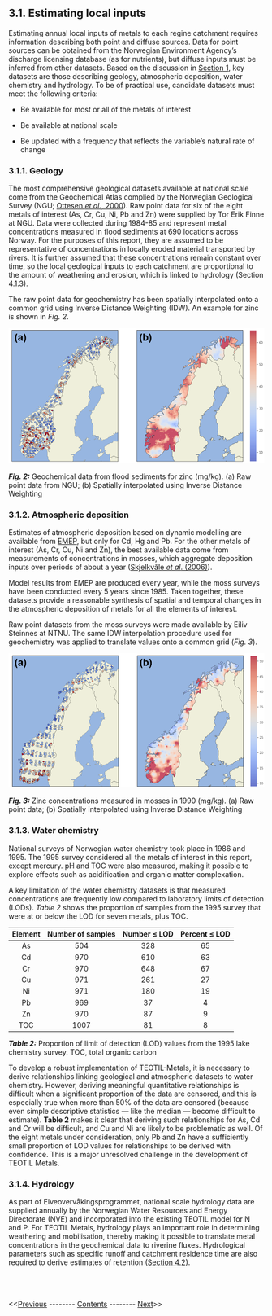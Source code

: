 ## 3.1. Estimating local inputs

Estimating annual local inputs of metals to each regine catchment requires information describing both point and diffuse sources. Data for point sources can be obtained from the Norwegian Environment Agency’s discharge licensing database (as for nutrients), but diffuse inputs must be inferred from other datasets. Based on the discussion in [Section 1](01_metal_behaviour.html), key datasets are those describing geology, atmospheric deposition, water chemistry and hydrology. To be of practical use, candidate datasets must meet the following criteria:

 * Be available for most or all of the metals of interest

 * Be available at national scale

 * Be updated with a frequency that reflects the variable’s natural rate of change

### 3.1.1. Geology

The most comprehensive geological datasets available at national scale come from the Geochemical Atlas complied by the Norwegian Geological Survey (NGU; [Ottesen *et al*., 2000](https://www.ngu.no/publikasjon/geokjemisk-atlas-norge-del-1)). Raw point data for six of the eight metals of interest (As, Cr, Cu, Ni, Pb and Zn) were supplied by Tor Erik Finne at NGU. Data were collected during 1984-85 and represent metal concentrations measured in flood sediments at 690 locations across Norway. For the purposes of this report, they are assumed to be representative of concentrations in locally eroded material transported by rivers. It is further assumed that these concentrations remain constant over time, so the local geological inputs to each catchment are proportional to the amount of weathering and erosion, which is linked to hydrology (Section 4.1.3).

The raw point data for geochemistry has been spatially interpolated onto a common grid using Inverse Distance Weighting (IDW). An example for zinc is shown in *Fig. 2*.

<p align="center">
  <img src="../images/river_seds_zn_labelled.png" alt="Zinc in river sediments" width="800" />
</p>
 
***Fig. 2:*** Geochemical data from flood sediments for zinc (mg/kg). (a) Raw point data from NGU; (b) Spatially interpolated using Inverse Distance Weighting

### 3.1.2. Atmospheric deposition

Estimates of atmospheric deposition based on dynamic modelling are available from [EMEP](http://www.emep.int/), but only for Cd, Hg and Pb. For the other metals of interest (As, Cr, Cu, Ni and Zn), the best available data come from measurements of concentrations in mosses, which aggregate deposition inputs over periods of about a year ([Skjelkvåle *et al*. (2006)](https://niva.brage.unit.no/niva-xmlui/handle/11250/213255)). 

Model results from EMEP are produced every year, while the moss surveys have been conducted every 5 years since 1985. Taken together, these datasets provide a reasonable synthesis of spatial and temporal changes in the atmospheric deposition of metals for all the elements of interest. 

Raw point datasets from the moss surveys were made available by Eiliv Steinnes at NTNU. The same IDW interpolation procedure used for geochemistry was applied to translate values onto a common grid (*Fig. 3*).

<p align="center">
  <img src="../images/moss_1990_zn_labelled.png" alt="Zinc in mosses (1990)" width="800" />
</p>

***Fig. 3:*** Zinc concentrations measured in mosses in 1990 (mg/kg). (a) Raw point data; (b) Spatially interpolated using Inverse Distance Weighting

### 3.1.3. Water chemistry

National surveys of Norwegian water chemistry took place in 1986 and 1995. The 1995 survey considered all the metals of interest in this report, except mercury. pH and TOC were also measured, making it possible to explore effects such as acidification and organic matter complexation.

A key limitation of the water chemistry datasets is that measured concentrations are frequently low compared to laboratory limits of detection (LODs). *Table 2* shows the proportion of samples from the 1995 survey that were at or below the LOD for seven metals, plus TOC.

|   Element   |   Number of samples   |   Number ≤ LOD   |   Percent ≤ LOD   |
|:-----------:|:---------------------:|:----------------:|:-----------------:|
|        As   |                   504 |              328 |                65 |
|        Cd   |                   970 |              610 |                63 |
|        Cr   |                   970 |              648 |                67 |
|        Cu   |                   971 |              261 |                27 |
|        Ni   |                   971 |              180 |                19 |
|        Pb   |                   969 |               37 |                 4 |
|        Zn   |                   970 |               87 |                 9 |
|       TOC   |                  1007 |               81 |                 8 |

***Table 2:*** Proportion of limit of detection (LOD) values from the 1995 lake chemistry survey. TOC, total organic carbon   

To develop a robust implementation of TEOTIL-Metals, it is necessary to derive relationships linking geological and atmospheric datasets to water chemistry. However, deriving meaningful quantitative relationships is difficult when a significant proportion of the data are censored, and this is especially true when more than 50% of the data are censored (because even simple descriptive statistics — like the median — become difficult to estimate). **Table 2** makes it clear that deriving such relationships for As, Cd and Cr will be difficult, and Cu and Ni are likely to be problematic as well. Of the eight metals under consideration, only Pb and Zn have a sufficiently small proportion of LOD values for relationships to be derived with confidence. This is a major unresolved challenge in the development of TEOTIL Metals.  

### 3.1.4. Hydrology

As part of Elveovervåkingsprogrammet, national scale hydrology data are supplied annually by the Norwegian Water Resources and Energy Directorate (NVE) and incorporated into the existing TEOTIL model for N and P. For TEOTIL Metals, hydrology plays an important role in determining weathering and mobilisation, thereby making it possible to translate metal concentrations in the geochemical data to riverine fluxes. Hydrological parameters such as specific runoff and catchment residence time are also required to derive estimates of retention ([Section 4.2](05_retention.html)).

\
\
\
<<[Previous](03_teotil_metals.html) -------- [Contents](00_intro_and_toc.html) -------- [Next](05_retention.html)>>